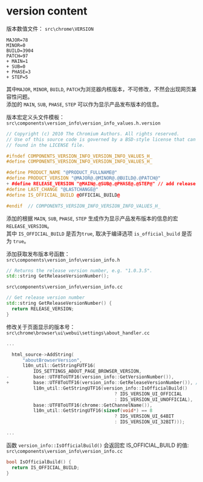 # version content


版本数值文件： `src\chrome\VERSION`

```
MAJOR=78
MINOR=0
BUILD=3904
PATCH=97
+ MAIN=1
+ SUB=0
+ PHASE=3
+ STEP=5
```

其中`MAJOR`, `MINOR`, `BUILD`, `PATCH`为浏览器内核版本，不可修改，不然会出现网页兼容性问题。<br>
添加的 `MAIN`, `SUB`, `PHASE`, `STEP` 可以作为显示产品发布版本的信息。


版本宏定义头文件模板： `src\components\version_info\version_info_values.h.version`
```c++
// Copyright (c) 2010 The Chromium Authors. All rights reserved.
// Use of this source code is governed by a BSD-style license that can be
// found in the LICENSE file.

#ifndef COMPONENTS_VERSION_INFO_VERSION_INFO_VALUES_H_
#define COMPONENTS_VERSION_INFO_VERSION_INFO_VALUES_H_

#define PRODUCT_NAME "@PRODUCT_FULLNAME@"
#define PRODUCT_VERSION "@MAJOR@.@MINOR@.@BUILD@.@PATCH@"
+ #define RELEASE_VERSION "@MAIN@.@SUB@.@PHASE@.@STEP@" // add release version
#define LAST_CHANGE "@LASTCHANGE@"
#define IS_OFFICIAL_BUILD @OFFICIAL_BUILD@

#endif  // COMPONENTS_VERSION_INFO_VERSION_INFO_VALUES_H_
```
添加的根据 `MAIN`, `SUB`, `PHASE`, `STEP` 生成作为显示产品发布版本的信息的宏 `RELEASE_VERSION`。<br>
其中 `IS_OFFICIAL_BUILD` 是否为`true`, 取决于编译选项 `is_official_build` 是否为 `true`。


添加获取发布版本号函数：<br>
`src\components\version_info\version_info.h`
```c++
// Returns the release version number, e.g. "1.0.3.5".
std::string GetReleaseVersionNumber();
```
`src\components\version_info\version_info.cc`
```c++
// Get release version number
std::string GetReleaseVersionNumber() {
  return RELEASE_VERSION;
}
```

修改关于页面显示的版本号：<br>
`src\chrome\browser\ui\webui\settings\about_handler.cc`
```c++
...

  html_source->AddString(
      "aboutBrowserVersion",
      l10n_util::GetStringFUTF16(
          IDS_SETTINGS_ABOUT_PAGE_BROWSER_VERSION,
-         base::UTF8ToUTF16(version_info::GetVersionNumber()),
+         base::UTF8ToUTF16(version_info::GetReleaseVersionNumber()), //change to release version
          l10n_util::GetStringUTF16(version_info::IsOfficialBuild()
                                        ? IDS_VERSION_UI_OFFICIAL
                                        : IDS_VERSION_UI_UNOFFICIAL),
          base::UTF8ToUTF16(chrome::GetChannelName()),
          l10n_util::GetStringUTF16(sizeof(void*) == 8
                                        ? IDS_VERSION_UI_64BIT
                                        : IDS_VERSION_UI_32BIT)));

...
```

函数 `version_info::IsOfficialBuild()` 会返回宏 IS_OFFICIAL_BUILD 的值:<br>
`src\components\version_info\version_info.cc`
```c++
bool IsOfficialBuild() {
  return IS_OFFICIAL_BUILD;
}
```

